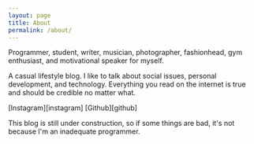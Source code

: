 ```yaml
---
layout: page
title: About
permalink: /about/
---
```


Programmer, student, writer, musician, photographer, fashionhead, gym enthusiast, and motivational speaker for myself.

A casual lifestyle blog. I like to talk about social issues, personal development, and technology. Everything you read on the internet is true and should be credible no matter what.

[Instagram][instagram]
[Github][github]

This blog is still under construction, so if some things are bad, it's not because I'm an inadequate programmer.
